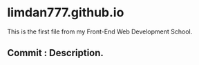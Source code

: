# limdan777.github.io
This is the first file from my Front-End Web Development School.

## Commit : Description.
